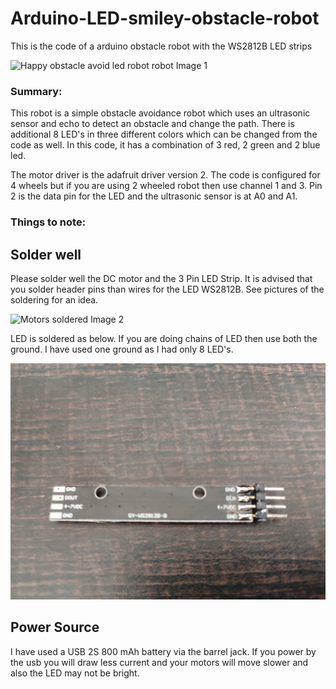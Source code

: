 # Arduino-LED-smiley-obstacle-robot
This is the code of a arduino obstacle robot with the WS2812B LED strips

![Happy obstacle avoid led robot robot Image 1 ](https://github.com/MieRobot/Arduino-LED-smiley-obstacle-robot/blob/master/obstacle%20happy%20robot%20with%20led.jpg)

### Summary:
This robot is a simple obstacle avoidance robot which uses an ultrasonic sensor and echo to detect an obstacle and change the path. There is additional 8 LED's in three different colors which can be changed from the code as well. In this code, it has a combination of 3 red, 2 green and 2 blue led. 

The motor driver is the adafruit driver version 2. The code is configured for 4 wheels but if you are using 2 wheeled robot then use channel 1 and 3. Pin 2 is the data pin for the LED and the ultrasonic sensor is at A0 and A1. 

### Things to note:

## Solder well 

Please solder well the DC motor and the 3 Pin LED Strip. It is advised that you solder header pins than wires for the LED WS2812B. See pictures of the soldering for an idea.

![Motors soldered Image 2 ](https://github.com/MieRobot/Arduino-LED-smiley-obstacle-robot/blob/master/motor%20soldered.jpg)

LED is soldered as below. If you are doing chains of LED then use both the ground. I have used one ground as I had only 8 LED's.

![LED soldered Image 3 ](https://github.com/MieRobot/Arduino-LED-smiley-obstacle-robot/blob/master/led%20soldered.jpg)

## Power Source

I have used a USB 2S 800 mAh battery via the barrel jack. If you power by the usb you will draw less current and your motors will move slower and also the LED may not be bright.

